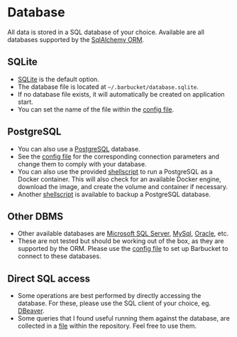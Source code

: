 # Database
All data is stored in a SQL database of your choice. Available are all databases supported by the [SqlAlchemy ORM](https://docs.sqlalchemy.org/en/14/dialects/).

## SQLite
- [SQLite](https://www.sqlite.org/) is the default option.
- The database file is located at `~/.barbucket/database.sqlite`.
- If no database file exists, it will automatically be created on application start.
- You can set the name of the file within the [config file](config.md).

## PostgreSQL
- You can also use a [PostgreSQL](https://www.postgresql.org) database.
- See the [config file](config.md) for the corresponding connection parameters and change them to comply with your database.
- You can also use the provided [shellscript](https://github.com/croidzen/barbucket/blob/master/resources/docker_run_postgres.sh) to run a PostgreSQL as a Docker container. This will also check for an available Docker engine, download the image, and create the volume and container if necessary.
- Another [shellscript](https://github.com/croidzen/barbucket/blob/master/resources/backup_postgres.sh) is available to backup a PostgreSQL database.

## Other DBMS
- Other available databases are [Microsoft SQL Server](https://www.microsoft.com/en-us/sql-server/), [MySql](https://www.mysql.com), [Oracle](https://www.oracle.com/database/), etc.
- These are not tested but should be working out of the box, as they are supported by the ORM. Please use the [config file](config.md) to set up Barbucket to connect to these databases.

## Direct SQL access
- Some operations are best performed by directly accessing the database. For these, please use the SQL client of your choice, eg. [DBeaver](https://dbeaver.io).
- Some queries that I found useful running them against the database, are collected in a [file](https://github.com/croidzen/barbucket/blob/master/resources/manual_db_queries.sql) within the repository. Feel free to use them.